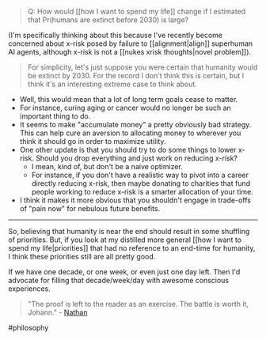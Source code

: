 > Q: How would [[how I want to spend my life]] change if I estimated that Pr(humans are extinct before 2030) is large?

(I'm specifically thinking about this because I've recently become concerned about x-risk posed by failure to [[alignment|align]] superhuman AI agents, although x-risk is not a [[nukes xrisk thoughts|novel problem]]).

> For simplicity, let's just suppose you were certain that humanity would be extinct by 2030. For the record I don't think this is certain, but I think it's an interesting extreme case to think about.

- Well, this would mean that a lot of long term goals cease to matter. 
- For instance, curing aging or cancer would no longer be such an important thing to do. 
- It seems to make "accumulate money" a pretty obviously bad strategy. This can help cure an aversion to allocating money to wherever you think it should go in order to maximize utility. 
- One other update is that you should try to do some things to lower x-risk. Should you drop everything and just work on reducing x-risk? 
	- I mean, kind of, but don't be a naive optimizer.
	- For instance, if you don't have a realistic way to pivot into a career directly reducing x-risk, then maybe donating to charities that fund people working to reduce x-risk is a smarter allocation of your time.
- I think it makes it more obvious that you shouldn't engage in trade-offs of "pain now" for nebulous future benefits. 

---

So, believing that humanity is near the end should result in some shuffling of priorities. But, if you look at my distilled more general [[how I want to spend my life|priorities]] that had no reference to an end-time for humanity, I think these priorities still are all pretty good.

If we have one decade, or one week, or even just one day left. Then I'd advocate for filling that decade/week/day with awesome conscious experiences.

> "The proof is left to the reader as an exercise. The battle is worth it, Johann." - 
 [Nathan](https://nathan-sheffield.github.io/jekyll/update/2024/04/23/faust-reconstructed.html)

#philosophy 
